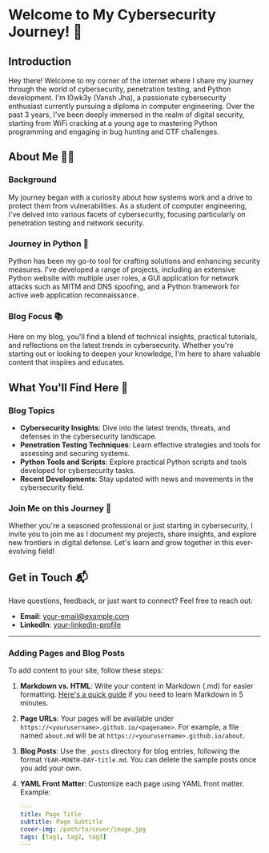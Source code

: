 # Welcome to My Cybersecurity Journey! 🚀

## Introduction

Hey there! Welcome to my corner of the internet where I share my journey through the world of cybersecurity, penetration testing, and Python development. I'm l0wk3y (Vansh Jha), a passionate cybersecurity enthusiast currently pursuing a diploma in computer engineering. Over the past 3 years, I've been deeply immersed in the realm of digital security, starting from WiFi cracking at a young age to mastering Python programming and engaging in bug hunting and CTF challenges.

## About Me 🕵️‍♂️

### Background

My journey began with a curiosity about how systems work and a drive to protect them from vulnerabilities. As a student of computer engineering, I've delved into various facets of cybersecurity, focusing particularly on penetration testing and network security.

### Journey in Python 🐍

Python has been my go-to tool for crafting solutions and enhancing security measures. I've developed a range of projects, including an extensive Python website with multiple user roles, a GUI application for network attacks such as MITM and DNS spoofing, and a Python framework for active web application reconnaissance.

### Blog Focus 📚

Here on my blog, you'll find a blend of technical insights, practical tutorials, and reflections on the latest trends in cybersecurity. Whether you're starting out or looking to deepen your knowledge, I'm here to share valuable content that inspires and educates.

## What You'll Find Here 📝

### Blog Topics

- **Cybersecurity Insights**: Dive into the latest trends, threats, and defenses in the cybersecurity landscape.
- **Penetration Testing Techniques**: Learn effective strategies and tools for assessing and securing systems.
- **Python Tools and Scripts**: Explore practical Python scripts and tools developed for cybersecurity tasks.
- **Recent Developments**: Stay updated with news and movements in the cybersecurity field.

### Join Me on this Journey 🤝

Whether you're a seasoned professional or just starting in cybersecurity, I invite you to join me as I document my projects, share insights, and explore new frontiers in digital defense. Let's learn and grow together in this ever-evolving field!

## Get in Touch 📬

Have questions, feedback, or just want to connect? Feel free to reach out:

- **Email**: [your-email@example.com](mailto:your-email@example.com)
- **LinkedIn**: [your-linkedin-profile](https://linkedin.com/in/your-profile)

---

### Adding Pages and Blog Posts

To add content to your site, follow these steps:

1. **Markdown vs. HTML**: Write your content in Markdown (.md) for easier formatting. [Here's a quick guide](https://www.markdownguide.org/basic-syntax/) if you need to learn Markdown in 5 minutes.

2. **Page URLs**: Your pages will be available under `https://<yourusername>.github.io/<pagename>`. For example, a file named `about.md` will be at `https://<yourusername>.github.io/about`.

3. **Blog Posts**: Use the `_posts` directory for blog entries, following the format `YEAR-MONTH-DAY-title.md`. You can delete the sample posts once you add your own.

4. **YAML Front Matter**: Customize each page using YAML front matter. Example:
   ```yaml
   ---
   title: Page Title
   subtitle: Page Subtitle
   cover-img: /path/to/cover/image.jpg
   tags: [tag1, tag2, tag3]
   ---
